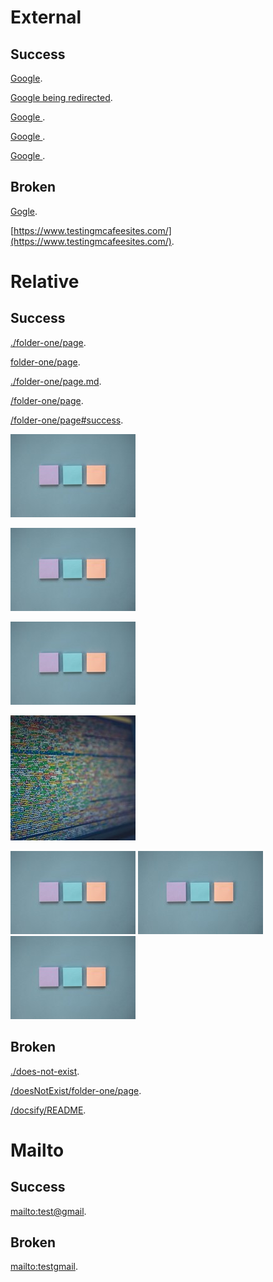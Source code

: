 # External

## Success

[Google](https://www.google.fr/).

[Google being redirected](https://google.fr/).

<a href="https://www.google.com"> Google </a>.

<a target="_blank" href="https://www.google.com"> Google </a>.

<a href="https://www.google.com" target="_blank"> Google </a>.

## Broken

[Gogle](https://www.gogle.fr/).

[https://www.testingmcafeesites.com/](https://www.testingmcafeesites.com/).

# Relative 

## Success

[./folder-one/page](./folder-one/page).

[folder-one/page](folder-one/page).

[./folder-one/page.md](./folder-one/page.md).

[/folder-one/page](/folder-one/page).

[/folder-one/page#success](/folder-one/page#success).

![Image](images/image.jpg)

![Image with title 1](images/image.jpg "Image 1")

![Image with title 2](images/image.jpg 'Image 2')

![Image with space](images/image%20with%20spaces.jpg "Image with spaces")

<img src="images/image.jpg"/>

<img src="images/image.jpg" title="Image with title 1" alt="Image with title 1"/>

<img title="Image with title 2" src="images/image.jpg" alt="Image with title 2"/>

## Broken

[./does-not-exist](./does-not-exist).

[/doesNotExist/folder-one/page](/doesNotExist/folder-one/page).

[/docsify/README](/docsify/README).

# Mailto

## Success

[mailto:test@gmail](mailto:test@gmail).

## Broken

[mailto:testgmail](mailto:testgmail).